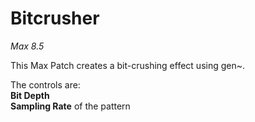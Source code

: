 # Bitcrusher

*Max 8.5*

This Max Patch creates a bit-crushing effect using gen~.

The controls are:<br/>
**Bit Depth**<br/>
**Sampling Rate** of the pattern<br/>

